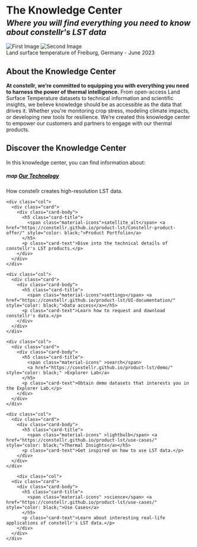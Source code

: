 <!DOCTYPE html>
<html lang="en">
<head>
<meta charset="UTF-8">
<meta name="viewport" content="width=device-width, initial-scale=1.0">
<link href="stylesheets/extra.css" rel="stylesheet">
</head>

<h1 style="margin-bottom: 5px; "><strong>The Knowledge Center</strong></h1>
<h2 style="margin-top: 0; margin-bottom: 0px;"><em>Where you will find everything you need to know about constellr's LST data</em></h2>

<br>

<body>
<div class="wrapper">
<div class="image-container">
<img src="https://public-data-213979744349.s3.eu-central-1.amazonaws.com/images/freiburg_2023-06-25_tobi_aoi_basemap-min.png" alt="First Image" class="active">
<img src="https://public-data-213979744349.s3.eu-central-1.amazonaws.com/images/freiburg_2023-06-25_tobi_aoi_lst_overlay-min.png" alt="Second Image">
</div>
</div>
<figcaption>Land surface temperature of Freiburg, Germany - June 2023</figcaption>
</body>

</html>

<h2>About the Knowledge Center</h2>

**At constellr, we’re committed to equipping you with everything you need to harness the power of thermal intelligence.**
From open-access Land Surface Temperature datasets to technical information and scientific insights, we believe knowledge should be as accessible as the data that drives it. Whether you're monitoring crop stress, modeling climate impacts, or developing new tools for resilience. We’re created this knowledge center to empower our customers and partners to engage with our thermal products. 

<h2>Discover the Knowledge Center</h2>

In this knowledge center, you can find information about:  

</style>
</head>
<body>
<div class="container py-4">
  <div class="row row-cols-1 row-cols-md-3 g-4">
    <div class="col">
      <div class="card">
        <div class="card-body">
          <h5 class="card-title">
            <span class="material-icons" >map</span> <a href="https://constellr.github.io/product-lst/our-technology/" style="color: black;">Our Technology</a>
          </h5>
          <p class="card-text">How constellr creates high-resolution LST data.</p>
        </div>
      </div>
    </div>

    <div class="col">
      <div class="card">
        <div class="card-body">
          <h5 class="card-title">
            <span class="material-icons">satellite_alt</span> <a href="https://constellr.github.io/product-lst/Constellr-product-offer/" style="color: black;">Product Portfolio</a>
          </h5>
          <p class="card-text">Dive into the technical details of constellr's LST products.</p>
        </div>
      </div>
    </div>

    <div class="col">
      <div class="card">
        <div class="card-body">
          <h5 class="card-title">
            <span class="material-icons">settings</span> <a href="https://constellr.github.io/product-lst/UI-documentation/" style="color: black;">Data access</a></h5>
          <p class="card-text">Learn how to request and download constellr's data.</p>
        </div>
      </div>
    </div>

    <div class="col">
      <div class="card">
        <div class="card-body">
          <h5 class="card-title">
            <span class="material-icons" >search</span> 
            <a href="https://constellr.github.io/product-lst/demo/" style="color: black;" >Explorer Lab</a>
          </h5>
          <p class="card-text">Obtain demo datasets that interests you in the Explorer Lab.</p>
        </div>
      </div>
    </div>

    <div class="col">
      <div class="card">
        <div class="card-body">
          <h5 class="card-title">
            <span class="material-icons" >lightbulb</span> <a href="https://constellr.github.io/product-lst/use-cases/" style="color: black;">Thermal Insights</a></h5>
          <p class="card-text">Get inspired on how to use LST data.</p>
        </div>
      </div>
    </div>

        <div class="col">
      <div class="card">
        <div class="card-body">
          <h5 class="card-title">
            <span class="material-icons" >science</span> <a href="https://constellr.github.io/product-lst/use-cases/" style="color: black;">Use Cases</a>
          </h5>
          <p class="card-text">Learn about interesting real-life applications of constellr's LST data.</p>
        </div>
      </div>
    </div>

  </div>
</div>

<script src="https://cdn.jsdelivr.net/npm/@popperjs/core@2.11.6/dist/umd/popper.min.js"></script>
<script src="https://cdn.jsdelivr.net/npm/bootstrap@5.3.0-alpha1/dist/js/bootstrap.min.js"></script>

</body>
